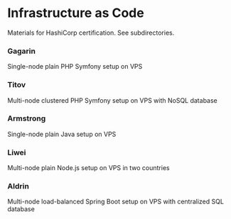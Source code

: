 # Infrastructure as Code
Materials for HashiCorp certification. See subdirectories.

### Gagarin
Single-node plain PHP Symfony setup on VPS

### Titov
Multi-node clustered PHP Symfony setup on VPS with NoSQL database

### Armstrong
Single-node plain Java setup on VPS

### Liwei
Multi-node plain Node.js setup on VPS in two countries

### Aldrin
Multi-node load-balanced Spring Boot setup on VPS with centralized SQL database
